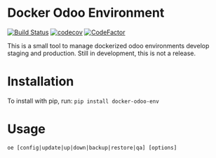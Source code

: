 # Docker Odoo Environment

[![Build Status](https://travis-ci.org/jobiols/docker_odoo_env.svg?branch=master)](https://travis-ci.org/jobiols/docker_odoo_env)
[![codecov](https://codecov.io/gh/jobiols/docker_odoo_env/branch/master/graph/badge.svg)](https://codecov.io/gh/jobiols/docker_odoo_env)
[![CodeFactor](https://www.codefactor.io/repository/github/jobiols/docker_odoo_env/badge)](https://www.codefactor.io/repository/github/jobiols/docker_odoo_env)

This is a small tool to manage dockerized odoo environments develop
staging and production.
Still in development, this is not a release.

# Installation

To install with pip, run: `pip install docker-odoo-env`

# Usage

    oe [config|update|up|down|backup|restore|qa] [options]
